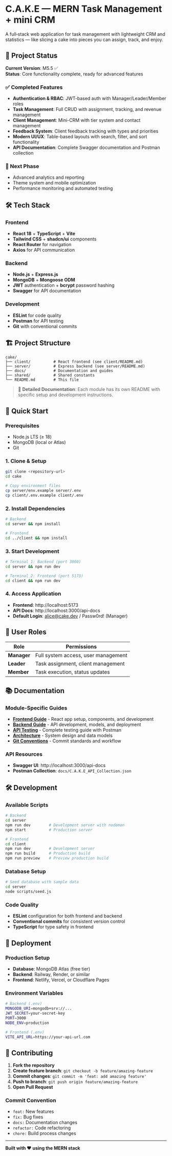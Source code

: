 # C.A.K.E — MERN Task Management + mini CRM

A full‑stack web application for task management with lightweight CRM and statistics — like slicing a cake into pieces you can assign, track, and enjoy.

## 🚀 Project Status

**Current Version**: M5.5 ✅  
**Status**: Core functionality complete, ready for advanced features

### ✅ Completed Features
- **Authentication & RBAC**: JWT-based auth with Manager/Leader/Member roles
- **Task Management**: Full CRUD with assignment, tracking, and revenue management
- **Client Management**: Mini-CRM with tier system and contact management
- **Feedback System**: Client feedback tracking with types and priorities
- **Modern UI/UX**: Table-based layouts with search, filter, and sort functionality
- **API Documentation**: Complete Swagger documentation and Postman collection

### 🚧 Next Phase
- Advanced analytics and reporting
- Theme system and mobile optimization
- Performance monitoring and automated testing

## 🛠 Tech Stack

### Frontend
- **React 18** + **TypeScript** + **Vite**
- **Tailwind CSS** + **shadcn/ui** components
- **React Router** for navigation
- **Axios** for API communication

### Backend
- **Node.js** + **Express.js**
- **MongoDB** + **Mongoose ODM**
- **JWT** authentication + **bcrypt** password hashing
- **Swagger** for API documentation

### Development
- **ESLint** for code quality
- **Postman** for API testing
- **Git** with conventional commits

## 🏗 Project Structure

```
cake/
├── client/          # React frontend (see client/README.md)
├── server/          # Express backend (see server/README.md)
├── docs/            # Documentation and guides
├── shared/          # Shared constants
└── README.md        # This file
```

> 📖 **Detailed Documentation**: Each module has its own README with specific setup and development instructions.

## 🚀 Quick Start

### Prerequisites
- Node.js LTS (≥ 18)
- MongoDB (local or Atlas)
- Git

### 1. Clone & Setup
```bash
git clone <repository-url>
cd cake

# Copy environment files
cp server/env.example server/.env
cp client/.env.example client/.env
```

### 2. Install Dependencies
```bash
# Backend
cd server && npm install

# Frontend  
cd ../client && npm install
```

### 3. Start Development
```bash
# Terminal 1: Backend (port 3000)
cd server && npm run dev

# Terminal 2: Frontend (port 5173)
cd client && npm run dev
```

### 4. Access Application
- **Frontend**: http://localhost:5173
- **API Docs**: http://localhost:3000/api-docs
- **Default Login**: alice@cake.dev / Passw0rd! (Manager)

## 🔐 User Roles

| Role | Permissions |
|------|-------------|
| **Manager** | Full system access, user management |
| **Leader** | Task assignment, client management |
| **Member** | Task execution, status updates |

## 📚 Documentation

### Module-Specific Guides
- **[Frontend Guide](client/README.md)** - React app setup, components, and development
- **[Backend Guide](server/README.md)** - API development, models, and deployment
- **[API Testing](docs/API_TESTING_GUIDE.md)** - Complete testing guide with Postman
- **[Architecture](docs/ARCHITECTURE.md)** - System design and data models
- **[Git Conventions](docs/GIT_CONVENTIONS.md)** - Commit standards and workflow

### API Resources
- **Swagger UI**: http://localhost:3000/api-docs
- **Postman Collection**: `docs/C.A.K.E_API_Collection.json`

## 🛠 Development

### Available Scripts
```bash
# Backend
cd server
npm run dev        # Development server with nodemon
npm start          # Production server

# Frontend  
cd client
npm run dev        # Development server
npm run build      # Production build
npm run preview    # Preview production build
```

### Database Setup
```bash
# Seed database with sample data
cd server
node scripts/seed.js
```

### Code Quality
- **ESLint** configuration for both frontend and backend
- **Conventional commits** for consistent version control
- **TypeScript** for type safety in frontend

## 🚀 Deployment

### Production Setup
- **Database**: MongoDB Atlas (free tier)
- **Backend**: Railway, Render, or similar  
- **Frontend**: Netlify, Vercel, or Cloudflare Pages

### Environment Variables
```bash
# Backend (.env)
MONGODB_URI=mongodb+srv://...
JWT_SECRET=your-secret-key
PORT=3000
NODE_ENV=production

# Frontend (.env)
VITE_API_URL=https://your-api-url.com
```

## 🤝 Contributing

1. **Fork the repository**
2. **Create feature branch**: `git checkout -b feature/amazing-feature`
3. **Commit changes**: `git commit -m 'feat: add amazing feature'`
4. **Push to branch**: `git push origin feature/amazing-feature`
5. **Open Pull Request**

### Commit Convention
- `feat:` New features
- `fix:` Bug fixes  
- `docs:` Documentation changes
- `refactor:` Code refactoring
- `chore:` Build process changes

---

**Built with ❤️ using the MERN stack**


